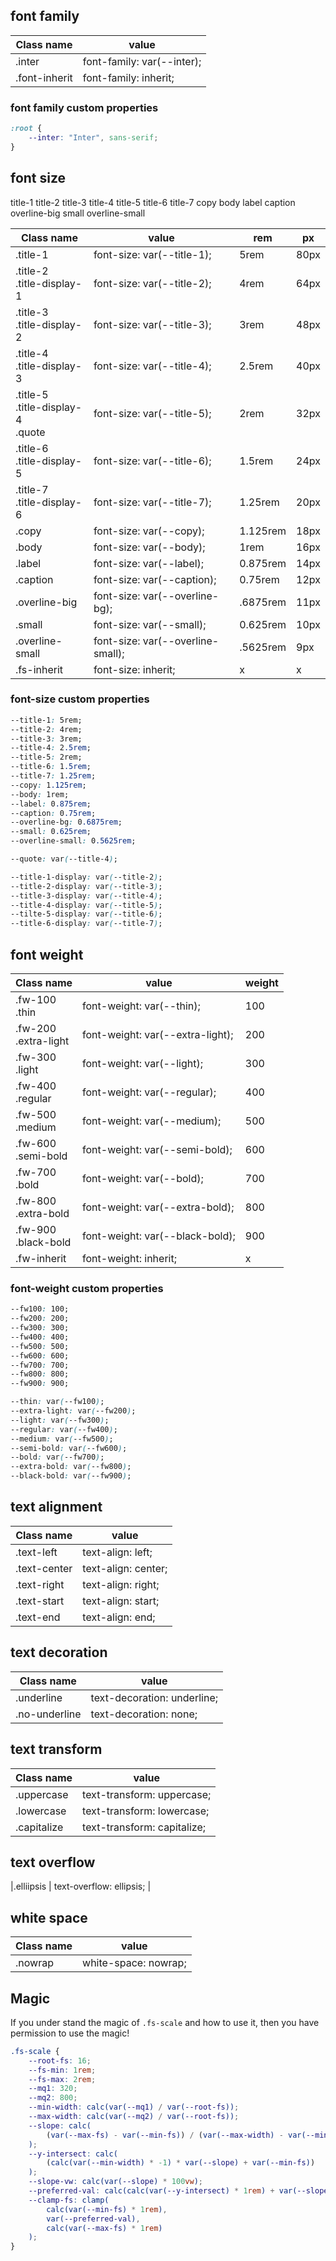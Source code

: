 ## font family

| Class name    | value                           |
| ------------- | ------------------------------- |
| .inter        | font-family: var(--inter);      |
| .font-inherit | font-family: inherit;           |

### font family custom properties

```css
:root {
	--inter: "Inter", sans-serif;
}
```

## font size

<div class="grid grid-column-2 gap-3 bg-gray-100 px-3 py-3 br-8 inter">
	<span class="title-1">title-1</span>
	<span class="title-2">title-2</span>
	<span class="title-3">title-3</span>
	<span class="title-4">title-4</span>
	<span class="title-5">title-5</span>
	<span class="title-6">title-6</span>
	<span class="title-7">title-7</span>
	<span class="copy">copy</span>
	<span class="body">body</span>
	<span class="label">label</span>
	<span class="caption">caption</span>
	<span class="overline-big">overline-big</span>
	<span class="small">small</span>
	<span class="overline-small">overline-small</span>
</div>

| Class name                               | value                             | rem      | px   |
| ---------------------------------------- | --------------------------------- | -------- | ---- |
| .title-1                                 | font-size: var(--title-1);        | 5rem     | 80px |
| .title-2<br/>.title-display-1            | font-size: var(--title-2);        | 4rem     | 64px |
| .title-3<br/>.title-display-2            | font-size: var(--title-3);        | 3rem     | 48px |
| .title-4<br/>.title-display-3            | font-size: var(--title-4);        | 2.5rem   | 40px |
| .title-5<br/>.title-display-4<br/>.quote | font-size: var(--title-5);        | 2rem     | 32px |
| .title-6<br/>.title-display-5            | font-size: var(--title-6);        | 1.5rem   | 24px |
| .title-7<br/>.title-display-6            | font-size: var(--title-7);        | 1.25rem  | 20px |
| .copy                                    | font-size: var(--copy);           | 1.125rem | 18px |
| .body                                    | font-size: var(--body);           | 1rem     | 16px |
| .label                                   | font-size: var(--label);          | 0.875rem | 14px |
| .caption                                 | font-size: var(--caption);        | 0.75rem  | 12px |
| .overline-big                            | font-size: var(--overline-bg);    | .6875rem | 11px |
| .small                                   | font-size: var(--small);          | 0.625rem | 10px |
| .overline-small                          | font-size: var(--overline-small); | .5625rem | 9px  |
| .fs-inherit                              | font-size: inherit;               | x        | x    |

### font-size custom properties

```css
--title-1: 5rem;
--title-2: 4rem;
--title-3: 3rem;
--title-4: 2.5rem;
--title-5: 2rem;
--title-6: 1.5rem;
--title-7: 1.25rem;
--copy: 1.125rem;
--body: 1rem;
--label: 0.875rem;
--caption: 0.75rem;
--overline-bg: 0.6875rem;
--small: 0.625rem;
--overline-small: 0.5625rem;

--quote: var(--title-4);

--title-1-display: var(--title-2);
--title-2-display: var(--title-3);
--title-3-display: var(--title-4);
--title-4-display: var(--title-5);
--tilte-5-display: var(--title-6);
--title-6-display: var(--title-7);
```

## font weight

| Class name               | value                            | weight |
| ------------------------ | -------------------------------- | ------ |
| .fw-100<br/>.thin        | font-weight: var(--thin);        | 100    |
| .fw-200<br/>.extra-light | font-weight: var(--extra-light); | 200    |
| .fw-300<br/>.light       | font-weight: var(--light);       | 300    |
| .fw-400<br/>.regular     | font-weight: var(--regular);     | 400    |
| .fw-500<br/>.medium      | font-weight: var(--medium);      | 500    |
| .fw-600<br/>.semi-bold   | font-weight: var(--semi-bold);   | 600    |
| .fw-700<br/>.bold        | font-weight: var(--bold);        | 700    |
| .fw-800<br/>.extra-bold  | font-weight: var(--extra-bold);  | 800    |
| .fw-900<br/>.black-bold  | font-weight: var(--black-bold);  | 900    |
| .fw-inherit              | font-weight: inherit;            | x      |

### font-weight custom properties

```css
--fw100: 100;
--fw200: 200;
--fw300: 300;
--fw400: 400;
--fw500: 500;
--fw600: 600;
--fw700: 700;
--fw800: 800;
--fw900: 900;

--thin: var(--fw100);
--extra-light: var(--fw200);
--light: var(--fw300);
--regular: var(--fw400);
--medium: var(--fw500);
--semi-bold: var(--fw600);
--bold: var(--fw700);
--extra-bold: var(--fw800);
--black-bold: var(--fw900);
```

## text alignment

| Class name   | value               |
| ------------ | ------------------- |
| .text-left   | text-align: left;   |
| .text-center | text-align: center; |
| .text-right  | text-align: right;  |
| .text-start  | text-align: start;  |
| .text-end    | text-align: end;    |

## text decoration

| Class name    | value                       |
| ------------- | --------------------------- |
| .underline    | text-decoration: underline; |
| .no-underline | text-decoration: none;      |

## text transform

| Class name  | value                       |
| ----------- | --------------------------- |
| .uppercase  | text-transform: uppercase;  |
| .lowercase  | text-transform: lowercase;  |
| .capitalize | text-transform: capitalize; |

## text overflow

|.elliipsis | text-overflow: ellipsis; |

## white space

| Class name | value                |
| ---------- | -------------------- |
| .nowrap    | white-space: nowrap; |

## Magic

If you under stand the magic of `.fs-scale` and how to use it, then you have permission to use the magic!

```css
.fs-scale {
	--root-fs: 16;
	--fs-min: 1rem;
	--fs-max: 2rem;
	--mq1: 320;
	--mq2: 800;
	--min-width: calc(var(--mq1) / var(--root-fs));
	--max-width: calc(var(--mq2) / var(--root-fs));
	--slope: calc(
		(var(--max-fs) - var(--min-fs)) / (var(--max-width) - var(--min-width))
	);
	--y-intersect: calc(
		(calc(var(--min-width) * -1) * var(--slope) + var(--min-fs))
	);
	--slope-vw: calc(var(--slope) * 100vw);
	--preferred-val: calc(calc(var(--y-intersect) * 1rem) + var(--slope-vw));
	--clamp-fs: clamp(
		calc(var(--min-fs) * 1rem),
		var(--preferred-val),
		calc(var(--max-fs) * 1rem)
	);
}
```
